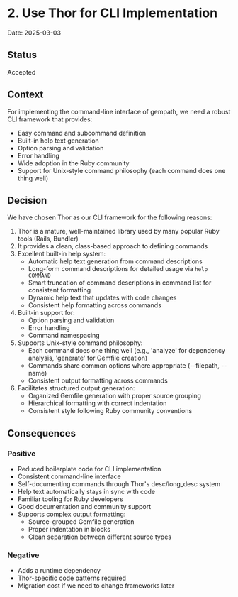 # 2. Use Thor for CLI Implementation

Date: 2025-03-03

## Status

Accepted

## Context

For implementing the command-line interface of gempath, we need a robust CLI framework that provides:

- Easy command and subcommand definition
- Built-in help text generation
- Option parsing and validation
- Error handling
- Wide adoption in the Ruby community
- Support for Unix-style command philosophy (each command does one thing well)

## Decision

We have chosen Thor as our CLI framework for the following reasons:

1. Thor is a mature, well-maintained library used by many popular Ruby tools (Rails, Bundler)
2. It provides a clean, class-based approach to defining commands
3. Excellent built-in help system:
   - Automatic help text generation from command descriptions
   - Long-form command descriptions for detailed usage via `help COMMAND`
   - Smart truncation of command descriptions in command list for consistent formatting
   - Dynamic help text that updates with code changes
   - Consistent help formatting across commands
4. Built-in support for:
   - Option parsing and validation
   - Error handling
   - Command namespacing
5. Supports Unix-style command philosophy:
   - Each command does one thing well (e.g., 'analyze' for dependency analysis, 'generate' for Gemfile creation)
   - Commands share common options where appropriate (--filepath, --name)
   - Consistent output formatting across commands
6. Facilitates structured output generation:
   - Organized Gemfile generation with proper source grouping
   - Hierarchical formatting with correct indentation
   - Consistent style following Ruby community conventions

## Consequences

### Positive

- Reduced boilerplate code for CLI implementation
- Consistent command-line interface
- Self-documenting commands through Thor's desc/long_desc system
- Help text automatically stays in sync with code
- Familiar tooling for Ruby developers
- Good documentation and community support
- Supports complex output formatting:
  - Source-grouped Gemfile generation
  - Proper indentation in blocks
  - Clean separation between different source types

### Negative

- Adds a runtime dependency
- Thor-specific code patterns required
- Migration cost if we need to change frameworks later
